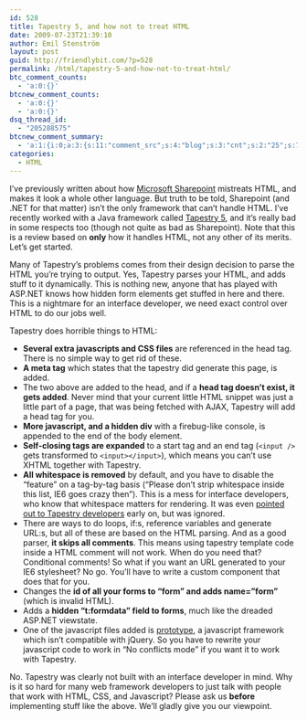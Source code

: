 ```yaml
---
id: 528
title: Tapestry 5, and how not to treat HTML
date: 2009-07-23T21:39:10
author: Emil Stenström
layout: post
guid: http://friendlybit.com/?p=528
permalink: /html/tapestry-5-and-how-not-to-treat-html/
btc_comment_counts:
  - 'a:0:{}'
btcnew_comment_counts:
  - 'a:0:{}'
  - 'a:0:{}'
dsq_thread_id:
  - "205288575"
btcnew_comment_summary:
  - 'a:1:{i:0;a:3:{s:11:"comment_src";s:4:"blog";s:3:"cnt";s:2:"25";s:7:"enabled";s:1:"0";}}'
categories:
  - HTML
---
```

I&#8217;ve previously written about how [Microsoft Sharepoint](/html/default-html-in-sharepoint-2007/) mistreats HTML, and makes it look a whole other language. But truth to be told, Sharepoint (and .NET for that matter) isn&#8217;t the only framework that can&#8217;t handle HTML. I&#8217;ve recently worked with a Java framework called [Tapestry 5](http://tapestry.apache.org/), and it&#8217;s really bad in some respects too (though not quite as bad as Sharepoint). Note that this is a review based on **only** how it handles HTML, not any other of its merits. Let&#8217;s get started.

Many of Tapestry&#8217;s problems comes from their design decision to parse the HTML you&#8217;re trying to output. Yes, Tapestry parses your HTML, and adds stuff to it dynamically. This is nothing new, anyone that has played with ASP.NET knows how hidden form elements get stuffed in here and there. This is a nightmare for an interface developer, we need exact control over HTML to do our jobs well.

Tapestry does horrible things to HTML:

  * **Several extra javascripts and CSS files** are referenced in the head tag. There is no simple way to get rid of these.
  * **A meta tag** which states that the tapestry did generate this page, is added.
  * The two above are added to the head, and if a **head tag doesn&#8217;t exist, it gets added**. Never mind that your current little HTML snippet was just a little part of a page, that was being fetched with AJAX, Tapestry will add a head tag for you.
  * **More javascript, and a hidden div** with a firebug-like console, is appended to the end of the body element.
  * **Self-closing tags are expanded** to a start tag and an end tag (`<input />` gets transformed to `<input></input>`), which means you can&#8217;t use XHTML together with Tapestry.
  * **All whitespace is removed** by default, and you have to disable the &#8220;feature&#8221; on a tag-by-tag basis (&#8220;Please don&#8217;t strip whitespace inside this list, IE6 goes crazy then&#8221;). This is a mess for interface developers, who know that whitespace matters for rendering. It was even [pointed out to Tapestry developers](https://issues.apache.org/jira/browse/TAPESTRY-2028) early on, but was ignored.
  * There are ways to do loops, if:s, reference variables and generate URL:s, but all of these are based on the HTML parsing. And as a good parser, **it skips all comments**. This means using tapestry template code inside a HTML comment will not work. When do you need that? Conditional comments! So what if you want an URL generated to your IE6 stylesheet? No go. You&#8217;ll have to write a custom component that does that for you.
  * Changes the **id of all your forms to &#8220;form&#8221; and adds name=&#8221;form&#8221;** (which is invalid HTML).
  * Adds a **hidden &#8220;t:formdata&#8221; field to forms**, much like the dreaded ASP.NET viewstate.
  * One of the javascript files added is [prototype](http://www.prototypejs.org/), a javascript framework which isn&#8217;t compatible with jQuery. So you have to rewrite your javascript code to work in &#8220;No conflicts mode&#8221; if you want it to work with Tapestry.

No. Tapestry was clearly not built with an interface developer in mind. Why is it so hard for many web framework developers to just talk with people that work with HTML, CSS, and Javascript? Please ask us **before** implementing stuff like the above. We&#8217;ll gladly give you our viewpoint.

